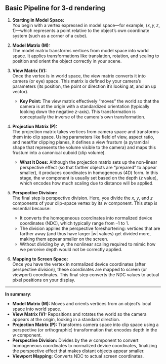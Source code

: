 ## Basic Pipeline for 3-d rendering

1. **Starting in Model Space:**  
   You begin with a vertex expressed in model space—for example, $(x, y, z, 1)$—which represents a point relative to the object’s own coordinate system (such as a corner of a cube).

2. **Model Matrix (M):**  
   The model matrix transforms vertices from model space into world space. It applies transformations like translation, rotation, and scaling to position and orient the object correctly in your scene.

3. **View Matrix (V):**  
   Once the vertex is in world space, the view matrix converts it into camera (or eye) space. This matrix is defined by your camera’s parameters (its position, the point or direction it’s looking at, and an up vector).  
   - **Key Point:** The view matrix effectively “moves” the world so that the camera is at the origin with a standardized orientation (typically looking down the negative $z$-axis). This transformation is conceptually the inverse of the camera's own transformation.

4. **Projection Matrix (P):**  
   The projection matrix takes vertices from camera space and transforms them into clip space. Using parameters like field of view, aspect ratio, and near/far clipping planes, it defines a view frustum (a pyramidal shape that represents the volume visible to the camera) and maps this frustum into a canonical cuboid (clip volume).  
   - **What It Does:** Although the projection matrix sets up the non-linear perspective effect (so that farther objects are “prepared” to appear smaller), it produces coordinates in homogeneous (4D) form. In this stage, the $w$ component is usually set based on the depth ($z$ value), which encodes how much scaling due to distance will be applied.

5. **Perspective Division:**  
   The final step is perspective division. Here, you divide the $x$, $y$, and $z$ components of your clip-space vertex by its $w$ component. This step is essential because:
   - It converts the homogeneous coordinates into normalized device coordinates (NDC), which typicall$y$ range from –1 to 1.
   - The division applies the perspective foreshortening: vertices that are farther away (and thus have larger $|w|$ values) get divided more, making them appear smaller on the screen.
   - Without dividing by $w$, the nonlinear scaling required to mimic how we perceive depth would not be correctly applied.

6. **Mapping to Screen Space:**  
   Once you have the vertex in normalized device coordinates (after perspective division), these coordinates are mapped to screen (or viewport) coordinates. This final step converts the NDC values to actual pixel positions on your display.

---

**In summary:**  
- **Model Matrix (M):** Moves and orients vertices from an object’s local space into world space.  
- **View Matrix (V):** Repositions and rotates the world so the camera appears at the origin, looking in a standard direction.  
- **Projection Matrix (P):** Transforms camera space into clip space using a perspective (or orthographic) transformation that encodes depth in the w component.  
- **Perspective Division:** Divides by the $w$ component to convert homogeneous coordinates to normalized device coordinates, finalizing the perspective effect that makes distant objects appear smaller.  
- **Viewport Mapping:** Converts NDC to actual screen coordinates.
